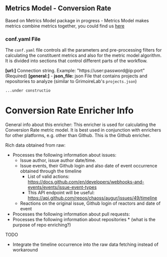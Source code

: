 ## Metrics Model - Conversion Rate
Based on Metrics Model package in progress - Metrics Model makes metrics combine metrics together, you could find us [here](https://github.com/chaoss/wg-metrics-models) 

### conf.yaml File

The `conf.yaml` file controls all the parameters and pre-processing filters for calculating the constituent metrics and also for the metric model algorithm. It is divided into sections that control different parts of the workflow. 

**[url:]** Connection string. Example: "https://user:password@ip:port" (Required)
**[general:]**
    - **json_file:** json File that contains projects and repositories to analyze (similar to GrimoireLab's `projects.json`)
    
    ...under constructio


# Conversion Rate Enricher Info
General info about this enricher: 
This enricher is used for calculating the Conversion Rate metric model. It is best used in conjunction with enrichers for other platforms, e.g. other than Github. This is the Github enricher. 

Rich data obtained from raw:
- Processes the following information about issues: 
    - Issue author, issue author date/time.
    - Issue events, their Github login and also date of event occurrence obtained through the timeline
        - List of valid actions: https://docs.github.com/en/developers/webhooks-and-events/events/issue-event-types
        - This API endpoint will be useful: https://api.github.com/repos/chaoss/augur/issues/49/timeline
    - Reactions on the original issue, Github login of reactors and date of event
- Processes the following information about pull requests:
- Processes the following information about repositories * (what is the purpose of repo enriching?)


TODO
- Integrate the timeline occurrence into the raw data fetching instead of workaround
